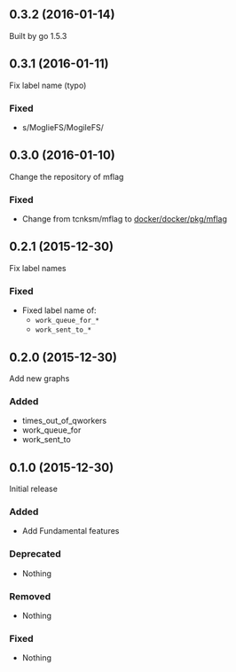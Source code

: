 0.3.2 (2016-01-14)
---

Built by go 1.5.3

0.3.1 (2016-01-11)
---

Fix label name (typo)

### Fixed

- s/MoglieFS/MogileFS/

0.3.0 (2016-01-10)
---

Change the repository of mflag

### Fixed

- Change from tcnksm/mflag to [docker/docker/pkg/mflag](https://github.com/docker/docker/tree/master/pkg/mflag)

0.2.1 (2015-12-30)
---

Fix label names

### Fixed

- Fixed label name of:
  - `work_queue_for_*`
  - `work_sent_to_*`

0.2.0 (2015-12-30)
---

Add new graphs

### Added

- times\_out\_of\_qworkers
- work\_queue\_for
- work\_sent\_to

0.1.0 (2015-12-30)
---

Initial release

### Added

- Add Fundamental features

### Deprecated

- Nothing

### Removed

- Nothing

### Fixed

- Nothing

